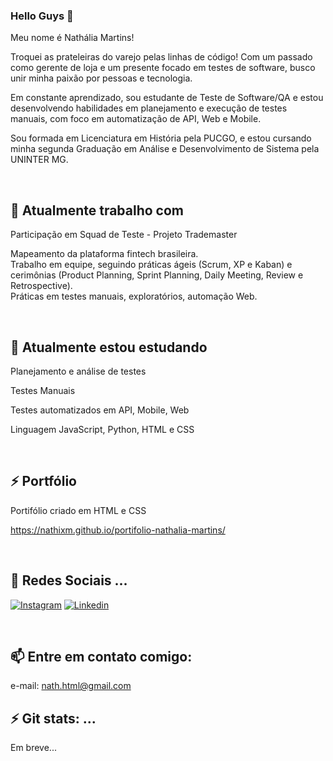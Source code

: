 
### Hello Guys 👋

Meu nome é Nathália Martins!

Troquei as prateleiras do varejo pelas linhas de código! ️Com um passado como gerente de loja e um presente focado em testes de software, busco unir minha paixão por pessoas e tecnologia.  

Em constante aprendizado, sou estudante de Teste de Software/QA e estou desenvolvendo habilidades em planejamento e execução de testes manuais, com foco em automatização de API, Web e Mobile.

Sou formada em Licenciatura em História pela PUCGO, e estou cursando minha segunda Graduação em Análise e Desenvolvimento de Sistema pela UNINTER MG.

<br>

## 🔭 Atualmente trabalho com 

Participação em Squad de Teste - Projeto Trademaster

Mapeamento da plataforma fintech brasileira.  
Trabalho em equipe, seguindo práticas ágeis (Scrum, XP e Kaban) e cerimônias (Product Planning, Sprint Planning, Daily Meeting, Review e Retrospective).  
Práticas em testes manuais, exploratórios, automação Web.

<br>

## 🌱 Atualmente estou estudando
Planejamento e análise de testes

Testes Manuais

Testes automatizados em API, Mobile, Web

Linguagem JavaScript, Python, HTML e CSS

<br>


## ⚡ Portfólio 

Portifólio criado em HTML e CSS

https://nathixm.github.io/portifolio-nathalia-martins/

<br>

## 💬 Redes Sociais ...

[![Instagram](https://img.shields.io/badge/Instagram-E4405F?style=for-the-badge&logo=instagram&logoColor=white)](https://www.instagram.com/nathixm/)
[![Linkedin](https://img.shields.io/badge/LinkedIn-0077B5?style=for-the-badge&logo=linkedin&logoColor=white)](https://www.linkedin.com/in/nathixm/)

<br>

## 📫 Entre em contato comigo:
e-mail: nath.html@gmail.com
<br>

## ⚡ Git stats: ...

Em breve...

